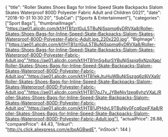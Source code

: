 {
	"title": "Roller Skates Shoes Bags for Inline Speed Skate Backpacks Slalom Skates Waterproof 800D Polyester Fabric Adult and Children G021",
	"date": "2018-10-31 10:30:20",
	"SubCat": ["Sports & Entertainment"],
	"categories": ["Sport Bags"],
	"thumbnailImage": "https://ae01.alicdn.com/kf/HTB1zrlGuL5TBuNjSspmq6yDRVXa8/Roller-Skates-Shoes-Bags-for-Inline-Speed-Skate-Backpacks-Slalom-Skates-Waterproof-800D-Polyester-Fabric-Adult.jpg_220x220.jpg",
	"BigImage": ["https://ae01.alicdn.com/kf/HTB1zrlGuL5TBuNjSspmq6yDRVXa8/Roller-Skates-Shoes-Bags-for-Inline-Speed-Skate-Backpacks-Slalom-Skates-Waterproof-800D-Polyester-Fabric-Adult.jpg","https://ae01.alicdn.com/kf/HTB1mSg4urSYBuNjSspiq6xNzpXap/Roller-Skates-Shoes-Bags-for-Inline-Speed-Skate-Backpacks-Slalom-Skates-Waterproof-800D-Polyester-Fabric-Adult.jpg","https://ae01.alicdn.com/kf/HTB1ekJtuHuWBuNjSszgq6z8jVXa9/Roller-Skates-Shoes-Bags-for-Inline-Speed-Skate-Backpacks-Slalom-Skates-Waterproof-800D-Polyester-Fabric-Adult.jpg","https://ae01.alicdn.com/kf/HTB17qJ7v_JYBeNjy1zeq6yhzVXaL/Roller-Skates-Shoes-Bags-for-Inline-Speed-Skate-Backpacks-Slalom-Skates-Waterproof-800D-Polyester-Fabric-Adult.jpg","https://ae01.alicdn.com/kf/HTB1JPHdvL9TBuNjy0Fcq6zeiFXa8/Roller-Skates-Shoes-Bags-for-Inline-Speed-Skate-Backpacks-Slalom-Skates-Waterproof-800D-Polyester-Fabric-Adult.jpg"],
	"actualPrice": 28.88,
	"comparePrice": 44.43,
	"linkurl": "http://s.click.aliexpress.com/e/bxAGBwdE",
	"inStock": 144
}
